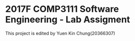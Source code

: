 # 2017F COMP3111 Software Engineering - Lab Assigment
This project is edited by Yuen Kin Chung(20366307) 
